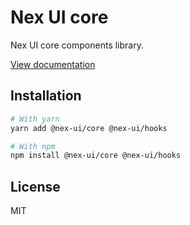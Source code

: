 # Nex UI core

<!-- [![npm](https://img.shields.io/npm/dm/@mantine/core)](https://www.npmjs.com/package/@mantine/core) -->

Nex UI core components library.

[View documentation](https://nex-ui.dev/)

## Installation

```bash
# With yarn
yarn add @nex-ui/core @nex-ui/hooks

# With npm
npm install @nex-ui/core @nex-ui/hooks
```

## License

MIT

